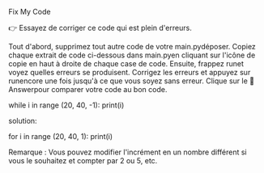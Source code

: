 Fix My Code

👉 Essayez de corriger ce code qui est plein d'erreurs.

Tout d'abord, supprimez tout autre code de votre main.pydéposer. Copiez chaque extrait de code ci-dessous dans main.pyen cliquant sur l'icône de copie en haut à droite de chaque case de code. Ensuite, frappez runet voyez quelles erreurs se produisent. Corrigez les erreurs et appuyez sur runencore une fois jusqu'à ce que vous soyez sans erreur. Clique sur le 👀 Answerpour comparer votre code au bon code.

while i in range (20, 40, -1):
  print(i)

  
solution: 
  
for i in range (20, 40, 1):
  print(i)

Remarque : Vous pouvez modifier l'incrément en un nombre différent si vous le souhaitez et compter par 2 ou 5, etc. 